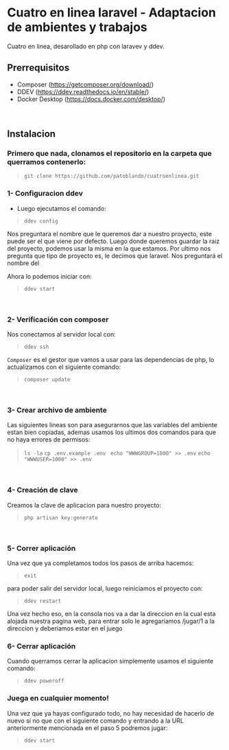 # Cuatro en linea laravel - Adaptacion de ambientes y trabajos

Cuatro en linea, desarollado en php con laravev y ddev.


## Prerrequisitos
- Composer (https://getcomposer.org/download/)
- DDEV (https://ddev.readthedocs.io/en/stable/)
- Docker Desktop (https://docs.docker.com/desktop/)


<br/>

## Instalacion

### Primero que nada, clonamos el repositorio en la carpeta que querramos contenerlo:

> ``git clone https://github.com/patoblando/cuatroenlinea.git``

### 1- Configuracion ddev
- Luego ejecutamos el comando:

> ``ddev config``


Nos preguntara el nombre que le queremos dar a nuestro proyecto, este puede ser el que viene por defecto.
Luego donde queremos guardar la raiz del proyecto, podemos usar la misma en la que estamos.
Por ultimo nos pregunta que tipo de proyecto es, le decimos que laravel.
Nos preguntará el nombre del 

Ahora lo podemos iniciar con:

> ``ddev start``
<br/>

### 2- Verificación con composer
Nos conectamos al servidor local con:

> ``ddev ssh``

`Composer` es el gestor que vamos a usar para las dependencias de php, lo actualizamos con el siguiente comando:

>``composer update``

<br/>

### 3- Crear archivo de ambiente

Las siguientes lineas son para asegurarnos que las variables del ambiente estan bien copiadas, ademas usamos los ultimos dos comandos para que no haya errores de permisos:

> ``ls -la``
> ``cp .env.example .env ``
>``echo "WWWGROUP=1000" >> .env``
>``echo "WWWUSER=1000" >> .env``

<br/>

### 4- Creación de clave
Creamos la clave de aplicacion para nuestro proyecto:
> ``php artisan key:generate``

<br/>

### 5- Correr aplicación
Una vez que ya completamos todos los pasos de arriba hacemos:

> ``exit``

para poder salir del servidor local, luego reiniciamos el proyecto con:

> ``ddev restart``

Una vez hecho eso, en la consola nos va a dar la direccion en la cual esta alojada nuestra pagina web, para entrar solo le agregariamos /jugar/1 a la direccion y deberiamos estar en el juego

### 6- Cerrar aplicación
Cuando querramos cerrar la aplicacion simplemente usamos el siguiente comando:

> ``ddev poweroff``

### Juega en cualquier momento!
Una vez que ya hayas configurado todo, no hay necesidad de hacerlo de nuevo si no que con el siguiente comando y entrando a la URL anteriormente mencionada en el paso 5 podremos jugar:

> ``ddev start``
